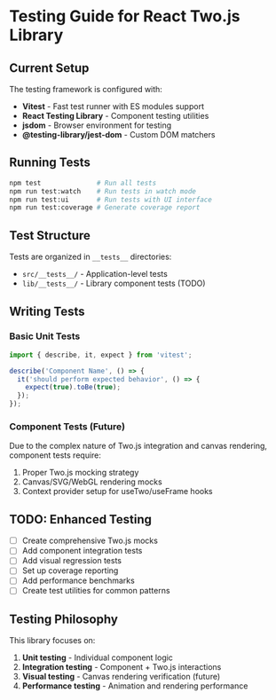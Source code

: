 # Testing Guide for React Two.js Library

## Current Setup

The testing framework is configured with:
- **Vitest** - Fast test runner with ES modules support
- **React Testing Library** - Component testing utilities
- **jsdom** - Browser environment for testing
- **@testing-library/jest-dom** - Custom DOM matchers

## Running Tests

```bash
npm test              # Run all tests
npm run test:watch    # Run tests in watch mode
npm run test:ui       # Run tests with UI interface
npm run test:coverage # Generate coverage report
```

## Test Structure

Tests are organized in `__tests__` directories:
- `src/__tests__/` - Application-level tests
- `lib/__tests__/` - Library component tests (TODO)

## Writing Tests

### Basic Unit Tests
```typescript
import { describe, it, expect } from 'vitest';

describe('Component Name', () => {
  it('should perform expected behavior', () => {
    expect(true).toBe(true);
  });
});
```

### Component Tests (Future)
Due to the complex nature of Two.js integration and canvas rendering, component tests require:
1. Proper Two.js mocking strategy
2. Canvas/SVG/WebGL rendering mocks
3. Context provider setup for useTwo/useFrame hooks

## TODO: Enhanced Testing

- [ ] Create comprehensive Two.js mocks
- [ ] Add component integration tests
- [ ] Add visual regression tests
- [ ] Set up coverage reporting
- [ ] Add performance benchmarks
- [ ] Create test utilities for common patterns

## Testing Philosophy

This library focuses on:
1. **Unit testing** - Individual component logic
2. **Integration testing** - Component + Two.js interactions
3. **Visual testing** - Canvas rendering verification (future)
4. **Performance testing** - Animation and rendering performance